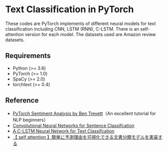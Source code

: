 # Text Classification in PyTorch
These codes are PyTorch implements of different neural models for text classification including CNN, LSTM (RNN), C-LSTM.
There is an self-attention version for each model.
The datasets used are Amazon review datasets.

## Requirements
+ Python (>= 3.6)
+ PyTorch (>= 1.0)
+ SpaCy (>= 2.0)
+ torchtext (>= 0.4)

## Reference
+ [PyTorch Sentiment Analysis by Ben Trevett](https://github.com/bentrevett/pytorch-sentiment-analysis)（An excellent tutorial for NLP beginners）
+ [Convolutional Neural Networks for Sentence Classifcation](https://www.aclweb.org/anthology/D14-1181)
+ [A C-LSTM Neural Network for Text Classifcation](https://arxiv.org/abs/1511.08630)
+ [【 self attention 】簡単に予測理由を可視化できる文書分類モデルを実装する](https://qiita.com/itok_msi/items/ad95425b6773985ef959)
